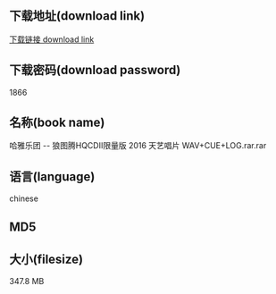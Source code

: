 ## 下载地址(download link)
[下载链接 download link](https://voluble-croquembouche-d321dc.netlify.app/?s=%E5%93%88%E9%9B%85%E4%B9%90%E5%9B%A2+--+%E7%8B%BC%E5%9B%BE%E8%85%BEHQCDII%E9%99%90%E9%87%8F%E7%89%88+2016++%E5%A4%A9%E8%89%BA%E5%94%B1%E7%89%87+WAV%2BCUE%2BLOG.rar)

## 下载密码(download password)
1866

## 名称(book name)
哈雅乐团 -- 狼图腾HQCDII限量版 2016  天艺唱片 WAV+CUE+LOG.rar.rar

## 语言(language)
chinese

## MD5


## 大小(filesize)
347.8 MB

